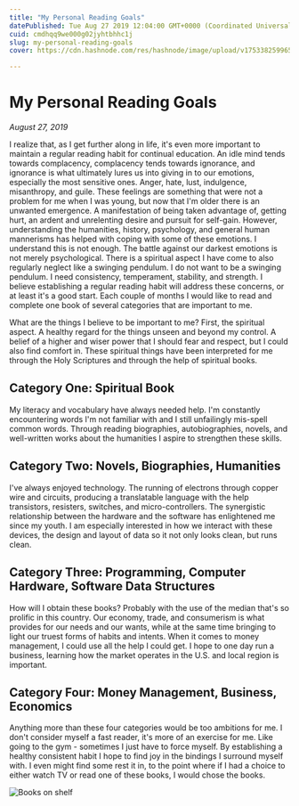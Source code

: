 ```yaml
---
title: "My Personal Reading Goals"
datePublished: Tue Aug 27 2019 12:04:00 GMT+0000 (Coordinated Universal Time)
cuid: cmdhqq9we000g02jyhtbhhc1j
slug: my-personal-reading-goals
cover: https://cdn.hashnode.com/res/hashnode/image/upload/v1753382599655/fa7f26be-32ee-4097-9d1a-7482e2d4ad73.jpeg

---
```



# My Personal Reading Goals

*August 27, 2019*

I realize that, as I get further along in life, it's even more important to maintain a regular reading habit for continual education. An idle mind tends towards complacency, complacency tends towards ignorance, and ignorance is what ultimately lures us into giving in to our emotions, especially the most sensitive ones. Anger, hate, lust, indulgence, misanthropy, and guile. These feelings are something that were not a problem for me when I was young, but now that I'm older there is an unwanted emergence. A manifestation of being taken advantage of, getting hurt, an ardent and unrelenting desire and pursuit for self-gain. However, understanding the humanities, history, psychology, and general human mannerisms has helped with coping with some of these emotions. I understand this is not enough. The battle against our darkest emotions is not merely psychological. There is a spiritual aspect I have come to also regularly neglect like a swinging pendulum. I do not want to be a swinging pendulum. I need consistency, temperament, stability, and strength. I believe establishing a regular reading habit will address these concerns, or at least it's a good start. Each couple of months I would like to read and complete one book of several categories that are important to me.

What are the things I believe to be important to me? First, the spiritual aspect. A healthy regard for the things unseen and beyond my control. A belief of a higher and wiser power that I should fear and respect, but I could also find comfort in. These spiritual things have been interpreted for me through the Holy Scriptures and through the help of spiritual books.

## Category One: Spiritual Book

My literacy and vocabulary have always needed help. I'm constantly encountering words I'm not familiar with and I still unfailingly mis-spell common words. Through reading biographies, autobiographies, novels, and well-written works about the humanities I aspire to strengthen these skills.

## Category Two: Novels, Biographies, Humanities

I've always enjoyed technology. The running of electrons through copper wire and circuits, producing a translatable language with the help transistors, resisters, switches, and micro-controllers. The synergistic relationship between the hardware and the software has enlightened me since my youth. I am especially interested in how we interact with these devices, the design and layout of data so it not only looks clean, but runs clean.

## Category Three: Programming, Computer Hardware, Software Data Structures

How will I obtain these books? Probably with the use of the median that's so prolific in this country. Our economy, trade, and consumerism is what provides for our needs and our wants, while at the same time bringing to light our truest forms of habits and intents. When it comes to money management, I could use all the help I could get. I hope to one day run a business, learning how the market operates in the U.S. and local region is important.

## Category Four: Money Management, Business, Economics

Anything more than these four categories would be too ambitions for me. I don't consider myself a fast reader, it's more of an exercise for me. Like going to the gym - sometimes I just have to force myself. By establishing a healthy consistent habit I hope to find joy in the bindings I surround myself with. I even might find some rest it in, to the point where if I had a choice to either watch TV or read one of these books, I would chose the books.

![Books on shelf](https://cdn.hashnode.com/res/hashnode/image/upload/v1753382598365/ef1c9755-ed99-400d-87b6-35bacf37e7c9.jpeg)